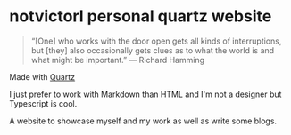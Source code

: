 # notvictorl personal quartz website

> “[One] who works with the door open gets all kinds of interruptions, but [they] also occasionally gets clues as to what the world is and what might be important.” — Richard Hamming

Made with [Quartz](https://quartz.jzhao.xyz)

I just prefer to work with Markdown than HTML and I'm not a designer but Typescript is cool.

A website to showcase myself and my work as well as write some blogs.
